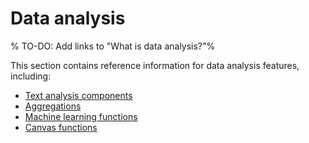 # Data analysis

% TO-DO: Add links to "What is data analysis?"%

This section contains reference information for data analysis features, including:

* [Text analysis components](asciidocalypse://docs/reference/data-analysis/text-analysis/index.md)
* [Aggregations](asciidocalypse://docs/reference/data-analysis/aggregations/index.md)
* [Machine learning functions](/reference/data-analysis/machine-learning/machine-learning-functions.md)
* [Canvas functions](/reference/data-analysis/kibana/canvas-functions.md)

